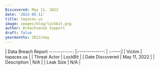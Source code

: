 ```yaml
---
Discovered: May 11, 2022
date: '2022-05-11'
title: topaces.us
image: images/blog/lockbit.png
author: Breachsense Support
draft: false
yearmonths: 2022/may
---
```



| Data Breach Report
------------:   |:-------------:    | :-----:|
| Victim    | topaces.us      | 
| Threat Actor    | LockBit      | 
| Date Discovered    | May 11, 2022      | 
| Description    | N/A      | 
| Leak Size    | N/A      | 

